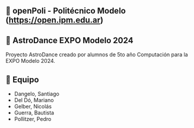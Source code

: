 ## 🚀 openPoli - Politécnico Modelo (https://open.ipm.edu.ar)

## 📝 AstroDance EXPO Modelo 2024

Proyecto AstroDance creado por alumnos de 5to año Computación para la EXPO Modelo 2024.

## 🤝 Equipo

- Dangelo, Santiago
- Del Dó, Mariano
- Gelber, Nicolás
- Guerra, Bautista
- Pollitzer, Pedro